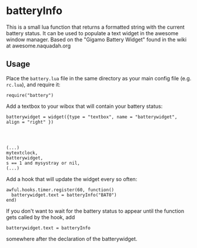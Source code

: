 # batteryInfo

This is a small lua function that returns a formatted string with the current
battery status. It can be used to populate a text widget in the awesome window
manager. Based on the "Gigamo Battery Widget" found in the wiki at
awesome.naquadah.org

## Usage

Place the `battery.lua` file in the same directory as your main config file (e.g. `rc.lua`), and require it:


    require("battery")


Add a textbox to your wibox that will contain your battery status:


    batterywidget = widget({type = "textbox", name = "batterywidget", align = "right" }) 




    (...)
    mytextclock,
    batterywidget,
    s == 1 and mysystray or nil,
    (...)


Add a hook that will update the widget every so often:


    awful.hooks.timer.register(60, function()
      batterywidget.text = batteryInfo("BAT0")
    end)


If you don't want to wait for the battery status to appear until the function
gets called by the hook, add


    batterywidget.text = batteryInfo


somewhere after the declaration of the batterywidget.
